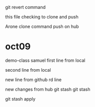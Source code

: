 git revert command

this file checking to clone and push

Arone
clone command push on hub

# oct09
demo-class
samuel 
first line from local

second line from local


new line from github
rd line


new changes from hub
git stash
git stash



git stash apply

